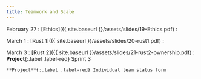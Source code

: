 ```yaml
---
title: Teamwork and Scale
---
```


February 27
: [Ethics]({{ site.baseurl }}/assets/slides/19-Ethics.pdf)
  : 

March 1
: [Rust 1]({{ site.baseurl }}/assets/slides/20-rust1.pdf)
  : 

March 3
: [Rust 2]({{ site.baseurl }}/assets/slides/21-rust2-ownership.pdf)
  : **Project**{:.label .label-red} Sprint 3

    **Project**{:.label .label-red} Individual team status form